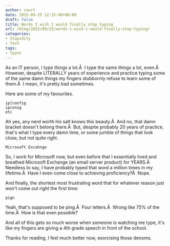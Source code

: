 ```yaml
---
author: court
date: 2015-09-25 12:15:40+00:00
draft: false
title: Words I wish I would finally stop typing
url: /blog/2015/09/25/words-i-wish-i-would-finally-stop-typing/
categories:
- Stupidity
- Tech
tags:
- tpyos
---
```


As an IT person, I type things a lot.Â  I type the same things a lot, even.Â  However, despite LITERALLY years of experience and practice typing some of the same damn things my fingers stubbornly refuse to learn some of them.Â  I mean, it's pretty bad sometimes.

Here are some of my favourites.

    
    ip[config
    ipconig
    etc


Ah yes, any nerd worth his salt knows this beauty.Â  And no, that damn bracket doesn't belong there.Â  But, despite probably 20 years of practice, that's what I type every damn time, or some jumble of things that look close, but not quite right.

    
    Microsoft Excahnge


So, I work for Microsoft now, but even before that I essentially lived and breathed Microsoft Exchange (an email server product) for YEARS.Â  Needless to say, I have probably typed that word a million times in my lifetime.Â  Have I even come close to achieving proficiency?Â  Nope.

And finally, the shortest most frustrating word that for whatever reason just won't come out right the first time:

    
    pign
    


Yeah, that's supposed to be ping.Â  Four letters.Â  Wrong like 75% of the time.Â  How is that even possible?

And all of this gets so much worse when someone is watching me type, it's like my fingers are giving a 4th grade speech in front of the school.

Thanks for reading, I feel much better now, exorcising those denoms.
